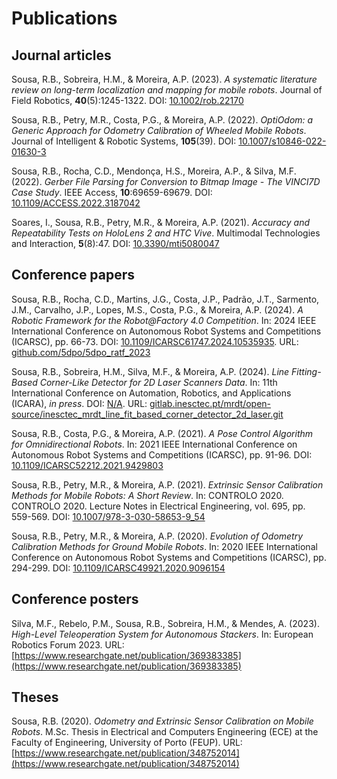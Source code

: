 # Publications

## Journal articles

Sousa, R.B., Sobreira, H.M., & Moreira, A.P. (2023).
_A systematic literature review on long-term localization and mapping for_
_mobile robots_.
Journal of Field Robotics, **40**(5):1245-1322.
DOI: [10.1002/rob.22170](https://doi.org/10.1002/rob.22170)

Sousa, R.B., Petry, M.R., Costa, P.G., & Moreira, A.P. (2022).
_OptiOdom: a Generic Approach for Odometry Calibration of Wheeled Mobile Robots_.
Journal of Intelligent & Robotic Systems, **105**(39).
DOI: [10.1007/s10846-022-01630-3](https://doi.org/10.1007/s10846-022-01630-3)

Sousa, R.B., Rocha, C.D., Mendonça, H.S., Moreira, A.P., & Silva, M.F. (2022).
_Gerber File Parsing for Conversion to Bitmap Image - The VINCI7D Case Study_.
IEEE Access, **10**:69659-69679.
DOI: [10.1109/ACCESS.2022.3187042](https://doi.org/10.1109/ACCESS.2022.3187042)

Soares, I., Sousa, R.B., Petry, M.R., & Moreira, A.P. (2021).
_Accuracy and Repeatability Tests on HoloLens 2 and HTC Vive_.
Multimodal Technologies and Interaction, **5**(8):47.
DOI: [10.3390/mti5080047](https://doi.org/10.3390/mti5080047)

## Conference papers

Sousa, R.B., Rocha, C.D., Martins, J.G., Costa, J.P., Padrão, J.T.,
Sarmento, J.M., Carvalho, J.P., Lopes, M.S., Costa, P.G., & Moreira, A.P. (2024).
_A Robotic Framework for the Robot@Factory 4.0 Competition_.
In: 2024 IEEE International Conference on Autonomous Robot Systems and
Competitions (ICARSC), pp. 66-73.
DOI: [10.1109/ICARSC61747.2024.10535935](https://doi.org/10.1109/ICARSC61747.2024.10535935).
URL: [github.com/5dpo/5dpo\_ratf\_2023](https://github.com/5dpo/5dpo_ratf_2023)

Sousa, R.B., Sobreira, H.M., Silva, M.F., & Moreira, A.P. (2024).
_Line Fitting-Based Corner-Like Detector for 2D Laser Scanners Data_.
In: 11th International Conference on Automation, Robotics, and Applications
(ICARA), _in press_.
DOI: [N/A](https://doi.org/).
URL: [gitlab.inesctec.pt/mrdt/open-source/inesctec\_mrdt\_line\_fit\_based\_corner\_detector\_2d\_laser.git](https://gitlab.inesctec.pt/mrdt/open-source/inesctec_mrdt_line_fit_based_corner_detector_2d_laser.git)

Sousa, R.B., Costa, P.G., & Moreira, A.P. (2021).
_A Pose Control Algorithm for Omnidirectional Robots_.
In: 2021 IEEE International Conference on Autonomous Robot Systems and
Competitions (ICARSC), pp. 91-96.
DOI: [10.1109/ICARSC52212.2021.9429803](https://doi.org/10.1109/ICARSC52212.2021.9429803)

Sousa, R.B., Petry, M.R., & Moreira, A.P. (2021).
_Extrinsic Sensor Calibration Methods for Mobile Robots: A Short Review_.
In: CONTROLO 2020. CONTROLO 2020. Lecture Notes in Electrical Engineering, vol.
695, pp. 559-569.
DOI: [10.1007/978-3-030-58653-9_54](https://doi.org/10.1007/978-3-030-58653-9_54)

Sousa, R.B., Petry, M.R., & Moreira, A.P. (2020).
_Evolution of Odometry Calibration Methods for Ground Mobile Robots_.
In: 2020 IEEE International Conference on Autonomous Robot Systems and
Competitions (ICARSC), pp. 294-299.
DOI: [10.1109/ICARSC49921.2020.9096154](https://doi.org/10.1109/ICARSC49921.2020.9096154)

## Conference posters

Silva, M.F., Rebelo, P.M., Sousa, R.B., Sobreira, H.M., & Mendes, A. (2023).
_High-Level Teleoperation System for Autonomous Stackers_.
In: European Robotics Forum 2023.
URL: [https://www.researchgate.net/publication/369383385](https://www.researchgate.net/publication/369383385)

## Theses

Sousa, R.B. (2020).
_Odometry and Extrinsic Sensor Calibration on Mobile Robots_.
M.Sc. Thesis in
Electrical and Computers Engineering (ECE) at the
Faculty of Engineering, University of Porto (FEUP).
URL: [https://www.researchgate.net/publication/348752014](https://www.researchgate.net/publication/348752014)
